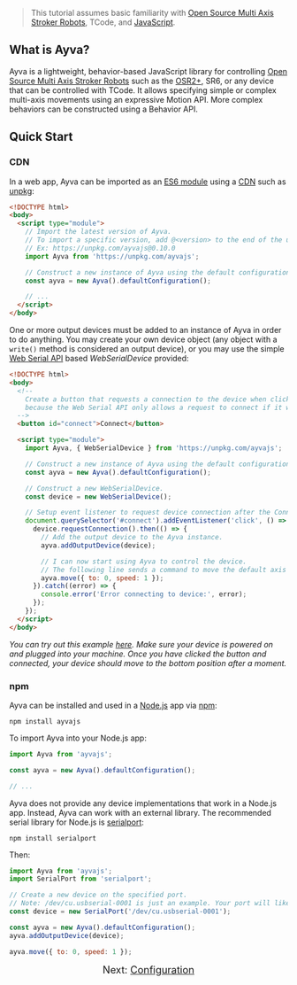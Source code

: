 > This tutorial assumes basic familiarity with <a href="https://www.patreon.com/tempestvr" target="_blank">Open Source Multi Axis Stroker Robots</a>, TCode, and <a href="https://developer.mozilla.org/en-US/docs/Web/JavaScript" target="_blank">JavaScript</a>.

## What is Ayva?
Ayva is a lightweight, behavior-based JavaScript library for controlling <a href="https://www.patreon.com/tempestvr" target="_blank">Open Source Multi Axis Stroker Robots</a> such as the <a href="https://www.thingiverse.com/thing:4843410" target="_blank">OSR2+</a>, SR6, or any device that can be controlled with TCode. It allows specifying simple or complex multi-axis movements using an expressive Motion API. More complex behaviors can be constructed using a Behavior API.
## Quick Start
### CDN
In a web app, Ayva can be imported as an <a href="https://developer.mozilla.org/en-US/docs/Web/JavaScript/Guide/Modules" target="_blank">ES6 module</a> using a <a href="https://developer.mozilla.org/en-US/docs/Glossary/CDN" target="_blank">CDN</a> such as <a href="https://unpkg.com/" target="_blank">unpkg</a>:

```html
<!DOCTYPE html>
<body>
  <script type="module">
    // Import the latest version of Ayva. 
    // To import a specific version, add @<version> to the end of the url. 
    // Ex: https://unpkg.com/ayvajs@0.10.0
    import Ayva from 'https://unpkg.com/ayvajs'; 

    // Construct a new instance of Ayva using the default configuration (a stroker with 6+ axes)
    const ayva = new Ayva().defaultConfiguration();

    // ...
  </script>
</body>
```

One or more output devices must be added to an instance of Ayva in order to do anything. You may create your own device object (any object with a ```write()``` method is considered an output device), or you may use the simple <a href="https://developer.mozilla.org/en-US/docs/Web/API/Web_Serial_API" target="_blank">Web Serial API</a> based _WebSerialDevice_ provided:

```html
<!DOCTYPE html>
<body>
  <!-- 
    Create a button that requests a connection to the device when clicked. We need to do this
    because the Web Serial API only allows a request to connect if it was triggered by a user gesture.
  -->
  <button id="connect">Connect</button>

  <script type="module">
    import Ayva, { WebSerialDevice } from 'https://unpkg.com/ayvajs';

    // Construct a new instance of Ayva using the default configuration (a stroker with 6+ axes)
    const ayva = new Ayva().defaultConfiguration();

    // Construct a new WebSerialDevice.
    const device = new WebSerialDevice();

    // Setup event listener to request device connection after the Connect button is clicked.
    document.querySelector('#connect').addEventListener('click', () => {
      device.requestConnection().then(() => {
        // Add the output device to the Ayva instance.
        ayva.addOutputDevice(device);

        // I can now start using Ayva to control the device.
        // The following line sends a command to move the default axis to position zero at 1 unit per second.
        ayva.move({ to: 0, speed: 1 });
      }).catch((error) => {
        console.error('Error connecting to device:', error);
      });
    });
  </script>
</body>
```

_You can try out this example <a href="https://ayvajs.github.io/ayvajs/web-serial-example.html" target="_blank">here</a>. Make sure your device is powered on and plugged into your machine. Once you have clicked the button and connected, your device should move to the bottom position after a moment._

### npm

Ayva can be installed and used in a <a href="https://nodejs.org/en/" target="_blank">Node.js</a> app via <a href="https://docs.npmjs.com/about-npm" target="_blank">npm</a>:

```
npm install ayvajs
```

To import Ayva into your Node.js app:
```js
import Ayva from 'ayvajs';

const ayva = new Ayva().defaultConfiguration();

// ...
```

Ayva does not provide any device implementations that work in a Node.js app. Instead, Ayva can work with an external library. The recommended serial library for Node.js is <a href="https://serialport.io/" target="_blank">serialport</a>:

```
npm install serialport
```
Then:  

```js
import Ayva from 'ayvajs';
import SerialPort from 'serialport';

// Create a new device on the specified port. 
// Note: /dev/cu.usbserial-0001 is just an example. Your port will likely be different.
const device = new SerialPort('/dev/cu.usbserial-0001');

const ayva = new Ayva().defaultConfiguration();
ayva.addOutputDevice(device);

ayva.move({ to: 0, speed: 1 });
```

<div style="text-align: center; font-size: 18px">Next: <a href="./tutorial-configuration.html">Configuration</a></div>
